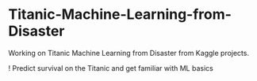 # Titanic-Machine-Learning-from-Disaster
Working on Titanic Machine Learning from Disaster from Kaggle projects.

! Predict survival on the Titanic and get familiar with ML basics
